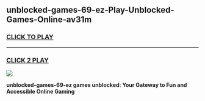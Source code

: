 
## unblocked-games-69-ez-Play-Unblocked-Games-Online-av31m
<h3>
<a href="https://premium76.site?title=unblocked-games-69-ez&ref=25A">CLICK TO PLAY</a></h3>
<hr>

<h3>
<a href="https://premium76.site?title=unblocked-games-69-ez&ref=25A">CLICK 2 PLAY</a>
  
</h3>

<a href="https://premium76.site?title=unblocked-games-69-ez&ref=25A"><img src="https://clearcache.store/games.png"></a>


**unblocked-games-69-ez games unblocked: Your Gateway to Fun and Accessible Online Gaming**
